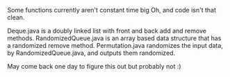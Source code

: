 Some functions currently aren't constant time big Oh, and code isn't that clean. 

Deque.java is a doubly linked list with front and back add and remove methods.
RandomizedQueue.java is an array based data structure that has a randomized remove method.
Permutation.java randomizes the input data, by RandomizedQueue.java, and outputs them randomized.

May come back one day to figure this out but probably not :)

